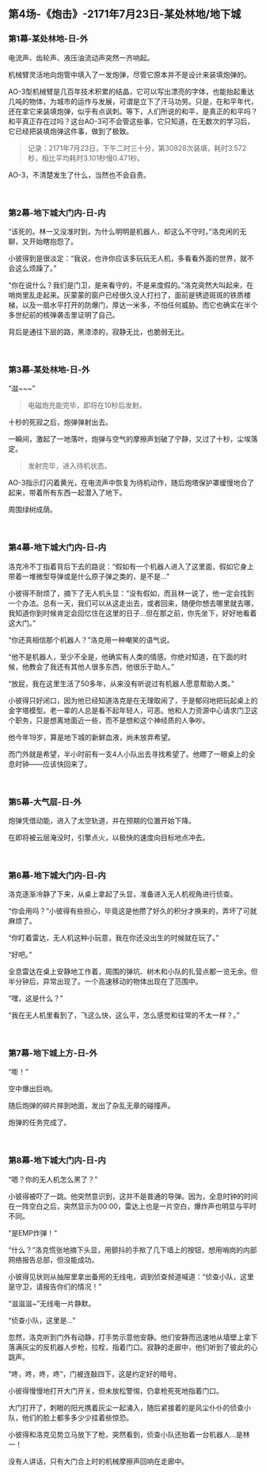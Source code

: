 ## 第4场-《炮击》-2171年7月23日-某处林地/地下城

### 第1幕-某处林地-日-外

电流声、齿轮声、液压油流动声突然一齐响起。

机械臂灵活地向炮管中填入了一发炮弹，尽管它原本并不是设计来装填炮弹的。

AO-3型机械臂是几百年技术积累的结晶，它可以写出漂亮的字体，也能抬起重达几吨的物体，为城市的运作与发展，可谓是立下了汗马功劳。只是，在和平年代，还在拿它来装填炮弹，似乎有点讽刺。等下，人们所说的和平，是真正的和平吗？和平真正存在过吗？这台AO-3可不会管这些事，它只知道，在无数次的学习后，它已经把装填炮弹这件事，做到了极致。

> 记录：2171年7月23日，下午二时三十分，第30928次装填，耗时3.572秒，相比平均耗时3.101秒慢0.471秒。

AO-3，不清楚发生了什么，当然也不会自责。

<br>

### 第2幕-地下城大门内-日-内

“该死的。林一又没准时到，为什么明明是机器人，却这么不守时。”洛克闲的无聊，又开始瞎抱怨了。

小彼得到是很淡定：“我说，也许你应该多玩玩无人机，多看看外面的世界，就不会这么烦躁了。”

“你在说什么？我们是门卫，是来看守的，不是来度假的。”洛克突然大叫起来，在哨岗里乱走起来。灰蒙蒙的窗户已经很久没人打扫了，面前是锈迹斑斑的铁质楼梯，以及一扇水平打开的防爆门，厚达一米多，不怕任何威胁。而它也确实在半个多世纪前的核弹袭击里证明了自己。

背后是通往下层的路，黑漆漆的，寂静无比，也脆弱无比。

<br>

### 第3幕-某处林地-日-外

“滋~~~”

> 电磁炮充能完毕，即将在10秒后发射。

十秒的死寂之后，炮弹弹射出去。

一瞬间，激起了一地落叶，炮弹与空气的摩擦声划破了宁静，又过了十秒，尘埃落定。

> 发射完毕，进入待机状态。

AO-3指示灯闪着黄光，在电流声中恢复为待机动作，随后炮塔保护罩缓慢地合了起来，带着所有东西一起潜入了地下。

周围绿树成荫。

<br>

### 第4幕-地下城大门内-日-内

洛克冷不丁指着背后下去的路说：“假如有一个机器人进入了这里面，假如它身上带着一堆微型导弹或是什么原子弹之类的，是不是…”

小彼得不耐烦了，摘下了无人机头显：“没有假如，而且林一说了，他一定会找到一个办法。总有一天，我们可以从这走出去，或者回来，随便你想去哪里就去哪，我知道你到时候肯定会回忆住在这里的日子…但在那之前，你先坐下，好好地看着这大门。”

“你还真相信那个机器人？”洛克用一种嘲笑的语气说。

“他不是机器人，至少不全是，他确实有人类的情感。你绝对知道，在下面的时候，他教会了我还有其他人很多东西，他很乐于助人。”

“放屁，我在这里生活了50多年，从来没有听说过有机器人愿意帮助人类。”

小彼得只好闭口，因为他已经知道洛克是在无理取闹了，于是郁闷地把玩起桌上的金字塔模型。老一辈的人总是看不起年轻人，可恶。他和人力资源中心请求门卫这个职务，只是想离地面近一些，而不是想和这个神经质的人争吵。

他今年19岁，算是地下城的新鲜血液，尚未放弃希望。

而门外就是希望，半小时前有一支4人小队出去寻找希望了。他瞟了一眼桌上的全息时钟——应该快回来了。

<br>

### 第5幕-大气层-日-外

炮弹凭借动能，进入了太空轨道，并在预期的位置开始下降。

在即将被云层淹没时，引擎点火，以极快的速度向目标地点冲去。

<br>

### 第6幕-地下城大门内-日-内

洛克逐渐冷静了下来，从桌上拿起了头显，准备进入无人机视角进行侦查。

“你会用吗？”小彼得有些担心，毕竟这是他攒了好久的积分才换来的，弄坏了可就麻烦了。

“你盯着雷达，无人机这种小玩意，我在你还没出生的时候就在玩了。”

“好吧。”

全息雷达在桌上安静地工作着，周围的弹坑、树木和小队的扎营点都一览无余。但半分钟后，异常出现了。一个高速移动的物体出现在了范围中。

“嘿，这是什么？”

“我在无人机里看到了，飞这么快，这么平，怎么感觉和往常的不太一样？。”

<br>

### 第7幕-地下城上方-日-外

“嘭！”

空中爆出巨响。

随后炮弹的碎片摔到地面，发出了杂乱无章的碰撞声。

炮弹的任务完成了。

<br>

### 第8幕-地下城大门内-日-内

“嗯？你的无人机怎么黑了？”

小彼得被吓了一跳。他突然意识到，这并不是普通的导弹。因为，全息时钟的时间在一阵空白之后，突然显示为00:00，雷达上也是一片空白，爆炸声也明显与平时不同。

“是EMP炸弹！”

“什么？”洛克慌张地摘下头显，用颤抖的手揿了几下墙上的按钮，想用哨岗的内部网络报告总部，但没能成功。

小彼得见状则从抽屉里拿出备用的无线电，调到侦查频道喊道：“侦查小队，这里是守卫，请报告你们的情况！”

“滋滋滋~”无线电一片静默。

“侦查小队，这里是…”

忽然，洛克听到门外有动静，打手势示意他安静。他们安静而迅速地从墙壁上拿下落满灰尘的反机器人步枪，拉栓，指着门口。寂静的走廊中，他们听到了彼此的心跳声。

“咚，咚，咚，咚”，门被连敲四下，这是约定好的暗号。

小彼得慢慢地打开大门开关，但未放松警惕，仍拿枪死死地指着门口。

大门打开了，刺眼的阳光携着灰尘一起涌入，随后紧接着的是风尘仆仆的侦查小队，他们的脸上都多多少少挂着些惊恐。

小彼得和洛克见势立马放下了枪，突然看到，侦查小队还抬着一台机器人…是林一！

没有人讲话，只有大门合上时的机械摩擦声回响在走廊中。
